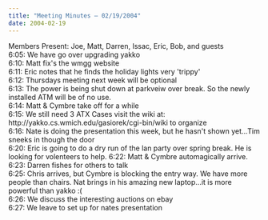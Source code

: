 ```yaml
---
title: "Meeting Minutes – 02/19/2004"
date: 2004-02-19
---
```

<p>
Members Present:  Joe, Matt, Darren, Issac, Eric, Bob, and guests
<br>
6:05:	We have go over upgrading yakko<br>
6:10:	Matt fix's the wmgg website<br>
6:11:	Eric notes that he finds the holiday lights very 'trippy'<br>
6:12:	Thursdays meeting next week will be optional<br>
6:13:	The power is being shut down at parkveiw over break.  So the newly installed ATM will be of no use.<Br>
6:14:	Matt & Cymbre take off for a while<br>
6:15:	We still need 3 ATX Cases visit the wiki at: http://yakko.cs.wmich.edu/gasiorek/cgi-bin/wiki to organize<br>
6:16:	Nate is doing the presentation this week, but he hasn't shown yet...Tim sneeks in though the door<br>
6:20:	Eric is going to do a dry run of the lan party over spring break.  He is looking for volenteers to help.
6:22:	Matt & Cymbre automagically arrive.<br>
6:23:	Darren fishes for others to talk<br>
6:25:	Chris arrives, but Cymbre is blocking the entry way.  We have more people than chairs.  Nat brings in his amazing new laptop...it is more powerful than yakko :( <br>
6:26:	We discuss the interesting auctions on ebay<br>
6:27:	We leave to set up for nates presentation<br>
</p>
